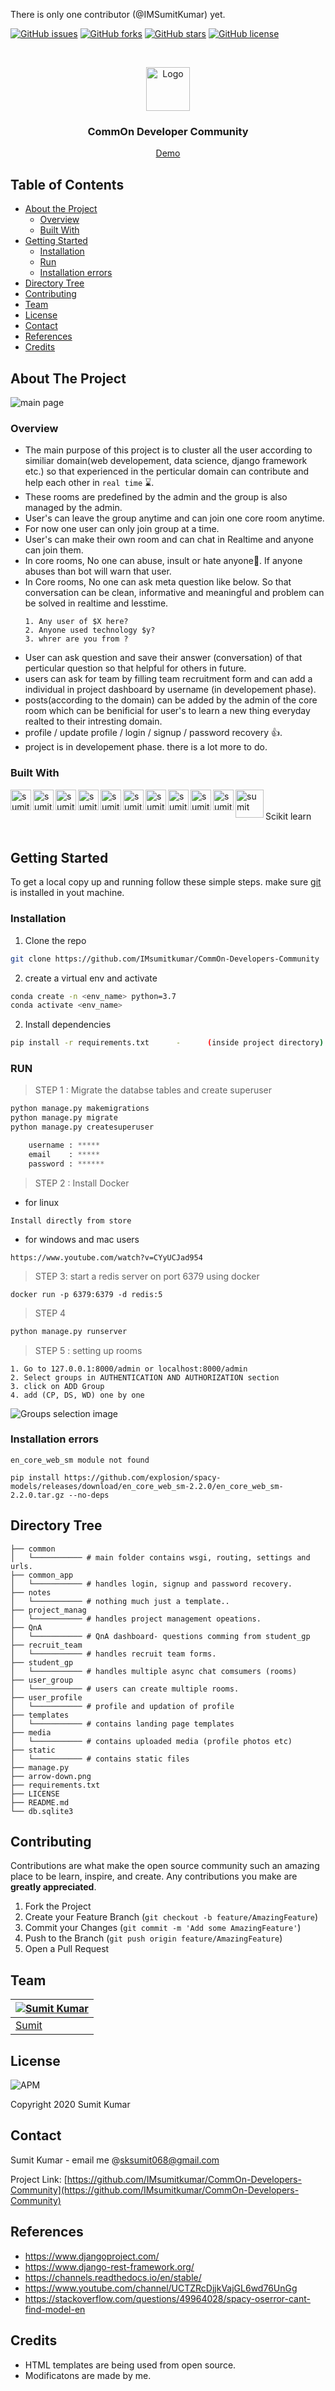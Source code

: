 
 There is only one contributor (@IMSumitKumar) yet.

<!-- BADGES AREA -->
[![GitHub issues](https://img.shields.io/github/issues/IMsumitkumar/CommOn-Developers-Community?style=flat-square)](https://github.com/IMsumitkumar/CommOn-Developers-Community/issues)
[![GitHub forks](https://img.shields.io/github/forks/IMsumitkumar/CommOn-Developers-Community?style=flat-square)](https://github.com/IMsumitkumar/CommOn-Developers-Community/network)
[![GitHub stars](https://img.shields.io/github/stars/IMsumitkumar/CommOn-Developers-Community?style=flat-square)](https://github.com/IMsumitkumar/CommOn-Developers-Community/stargazers)
[![GitHub license](https://img.shields.io/github/license/IMsumitkumar/CommOn-Developers-Community?style=flat-square)](https://github.com/IMsumitkumar/CommOn-Developers-Community/blob/main/LICENSE)

<!-- PROJECT LOGO -->
<br />
<p align="center">
  <a href="https://github.com/github_username/repo_name">
    <img src="arrow-down.png" alt="Logo" width="70" height="70">
  </a>
  <h3 align="center">CommOn Developer Community</h3>

  <p align="center">
    <a href="">Demo</a>
  </p>
</p>



<!-- TABLE OF CONTENTS -->
## Table of Contents

* [About the Project](#about-the-project)
  * [Overview](#overview)
  * [Built With](#built-with)
* [Getting Started](#getting-started)
  * [Installation](#installation)
  * [Run](#run)
  * [Installation errors](#installation-errors)
* [Directory Tree](#directory-tree)
* [Contributing](#contributing)
* [Team](#team)
* [License](#license)
* [Contact](#contact)
* [References](#references)
* [Credits](#credits)



<!-- ABOUT THE PROJECT -->
## About The Project

<!-- IMAGE -->
![main page](https://i.imgur.com/L47p5K3.png)

### Overview

- The main purpose of this project is to cluster all the user according to similiar domain(web developement, data science, django framework etc.) so that experienced in the perticular domain can contribute and help each other in `real time` ⌛.
- These rooms are predefined by the admin and the group is also managed by the admin.
- User's can leave the group anytime and can join one core room anytime.
- For now one user can only join group at a time.
- User's can make their own room and can chat in Realtime and anyone can join them.
- In core rooms, No one can abuse, insult or hate anyone🤫. If anyone abuses than bot will warn that user.
- In Core rooms, No one can ask meta question like below. So that conversation can be clean, informative and meaningful and problem can be solved in realtime and lesstime.
    ```
    1. Any user of $X here?
    2. Anyone used technology $y?
    3. whrer are you from ?
    ```
- User can ask question and save their answer (conversation) of that perticular question so that helpful for others in future.
- users can ask for team by filling team recruitment form and can add a individual in project dashboard by username (in developement phase).
- posts(according to the domain) can be added by the admin of the core room which can be benificial for user's to learn a new thing everyday realted to their intresting domain.
- profile / update profile / login / signup / password recovery 👍.
- project is in developement phase. there is a lot more to do.


### Built With

[<img align="left" alt="sumit" width="33px" src="https://img.icons8.com/color/64/000000/python.png"/>](https://www.python.org/)
[<img align="left" alt="sumit" width="33px" src="https://img.icons8.com/color/64/000000/html-5.png"/>](https://www.w3schools.com/html/)
[<img align="left" alt="sumit" width="33px" src="https://img.icons8.com/color/48/000000/css3.png"/>](https://www.w3schools.com/css/)
[<img align="left" alt="sumit" width="33px" src="https://img.icons8.com/color/48/000000/javascript.png"/>](https://www.w3schools.com/js/DEFAULT.asp)
[<img align="left" alt="sumit" width="33px" src="https://img.icons8.com/color/48/000000/linux.png"/>](https://www.linux.org/)
[<img align="left" alt="sumit" width="33px" src="https://img.icons8.com/color/48/000000/django.png"/>](https://www.djangoproject.com/)
[<img align="left" alt="sumit" width="33px" src="https://img.icons8.com/color/48/000000/sql.png"/>](sqhttps://www.mysql.com/l)
[<img align="left" alt="sumit" width="33px" src="https://img.icons8.com/fluent/48/000000/github.png"/>](https://github.com)
[<img align="left" alt="sumit" width="33px" src="https://img.icons8.com/color/48/000000/docker.png"/>](https://www.docker.com/)
[<img align="left" alt="sumit" width="33px" src="https://img.icons8.com/color/50/000000/redis.png"/>](https://www.docker.com/)
[<img align="left" alt="sumit" width="45px" src="https://raw.githubusercontent.com/explosion/spaCy/45c9a688285081cd69faa0627d9bcaf1f5e799a1/website/src/images/logo.svg"/>](https://redis.io/)


<br>
<br>
 Scikit learn


<br/>
<br/>

<!-- GETTING STARTED -->
## Getting Started

To get a local copy up and running follow these simple steps.
make sure [git](https://git-scm.com/downloads) is installed in yout machine.

### Installation

1. Clone the repo
```sh
git clone https://github.com/IMsumitkumar/CommOn-Developers-Community
```
2. create a virtual env and activate
```bash
conda create -n <env_name> python=3.7
conda activate <env_name>
```
2. Install dependencies
```bash
pip install -r requirements.txt      -      (inside project directory)
```

### RUN

> STEP 1 : Migrate the databse tables and create superuser

```python
python manage.py makemigrations
python manage.py migrate
python manage.py createsuperuser

    username : *****
    email    : *****
    password : ******
```
> STEP 2 : Install Docker
- for linux
```
Install directly from store
```

- for windows and mac users
```
https://www.youtube.com/watch?v=CYyUCJad954
```

> STEP 3: start a redis server on port 6379 using docker
```
docker run -p 6379:6379 -d redis:5
```

> STEP 4
```python
python manage.py runserver
```

> STEP 5 : setting up rooms
```
1. Go to 127.0.0.1:8000/admin or localhost:8000/admin
2. Select groups in AUTHENTICATION AND AUTHORIZATION section
3. click on ADD Group
4. add (CP, DS, WD) one by one
```
![Groups selection image](https://i.imgur.com/AuZpMHQ.png)


### Installation errors

`en_core_web_sm module not found`

```
pip install https://github.com/explosion/spacy-models/releases/download/en_core_web_sm-2.2.0/en_core_web_sm-2.2.0.tar.gz --no-deps
```

## Directory Tree 
```
├── common 
│   └─────────── # main folder contains wsgi, routing, settings and urls.
├── common_app
│   └─────────── # handles login, signup and password recovery. 
├── notes 
│   └─────────── # nothing much just a template..
├── project_manag
│   └─────────── # handles project management opeations.
├── QnA
│   └─────────── # QnA dashboard- questions comming from student_gp
├── recruit_team
│   └─────────── # handles recruit team forms.
├── student_gp
│   └─────────── # handles multiple async chat comsumers (rooms)
├── user_group
│   └─────────── # users can create multiple rooms.
├── user_profile
│   └─────────── # profile and updation of profile
├── templates
│   └─────────── # contains landing page templates
├── media
│   └─────────── # contains uploaded media (profile photos etc)
├── static
│   └─────────── # contains static files
├── manage.py
├── arrow-down.png
├── requirements.txt
├── LICENSE
├── README.md
└── db.sqlite3

```

## Contributing

Contributions are what make the open source community such an amazing place to be learn, inspire, and create. Any contributions you make are **greatly appreciated**.

1. Fork the Project
2. Create your Feature Branch (`git checkout -b feature/AmazingFeature`)
3. Commit your Changes (`git commit -m 'Add some AmazingFeature'`)
4. Push to the Branch (`git push origin feature/AmazingFeature`)
5. Open a Pull Request


## Team
[![Sumit Kumar](https://img.icons8.com/color/48/000000/linux.png)]() |
-|
[Sumit](https://github.com/IMSumitKumar) |)


<!-- LICENSE -->
## License
![APM](https://img.shields.io/apm/l/vim-mode?color=blue&style=for-the-badge)

Copyright 2020 Sumit Kumar

<!-- CONTACT -->
## Contact

Sumit Kumar - email me @[sksumit068@gmail.com](https://mail.google.com/)

Project Link: [https://github.com/IMsumitkumar/CommOn-Developers-Community](https://github.com/IMsumitkumar/CommOn-Developers-Community)

## References

- https://www.djangoproject.com/
- https://www.django-rest-framework.org/
- https://channels.readthedocs.io/en/stable/
- https://www.youtube.com/channel/UCTZRcDjjkVajGL6wd76UnGg
- https://stackoverflow.com/questions/49964028/spacy-oserror-cant-find-model-en

## Credits
- HTML templates are being used from open source.
- Modificatons are made by me.
